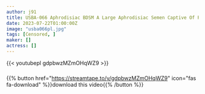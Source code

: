 ```yaml
---
author: j91
title: USBA-066 Aphrodisiac BDSM A Large Aphrodisiac Semen Captive Of Pleasure Aphrodisiac Training File 20 Top Ranker Miss Arioka Miu
date: 2023-07-22T01:00:00Z
image: "usba066pl.jpg"
tags: [Censored, ]
maker: []
actress: []
---
```



{{< youtubepl gdpbwzMZmOHqWZ9 >}}
###

{{% button href="https://streamtape.to/v/gdpbwzMZmOHqWZ9" icon="fas fa-download" %}}download this video{{% /button %}}
